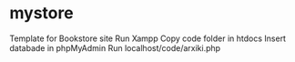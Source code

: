 # mystore
Template for Bookstore site
Run Xampp
Copy code folder in htdocs 
Insert databade in phpMyAdmin
Run localhost/code/arxiki.php
